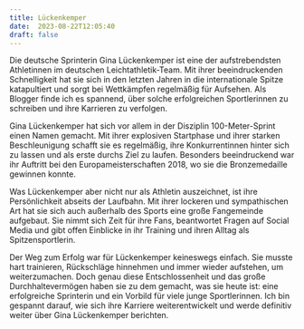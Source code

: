 ```yaml
---
title: Lückenkemper
date:  2023-08-22T12:05:40
draft: false
---
```


Die deutsche Sprinterin Gina Lückenkemper ist eine der aufstrebendsten Athletinnen im deutschen Leichtathletik-Team. Mit ihrer beeindruckenden Schnelligkeit hat sie sich in den letzten Jahren in die internationale Spitze katapultiert und sorgt bei Wettkämpfen regelmäßig für Aufsehen. Als Blogger finde ich es spannend, über solche erfolgreichen Sportlerinnen zu schreiben und ihre Karrieren zu verfolgen.

Gina Lückenkemper hat sich vor allem in der Disziplin 100-Meter-Sprint einen Namen gemacht. Mit ihrer explosiven Startphase und ihrer starken Beschleunigung schafft sie es regelmäßig, ihre Konkurrentinnen hinter sich zu lassen und als erste durchs Ziel zu laufen. Besonders beeindruckend war ihr Auftritt bei den Europameisterschaften 2018, wo sie die Bronzemedaille gewinnen konnte.

Was Lückenkemper aber nicht nur als Athletin auszeichnet, ist ihre Persönlichkeit abseits der Laufbahn. Mit ihrer lockeren und sympathischen Art hat sie sich auch außerhalb des Sports eine große Fangemeinde aufgebaut. Sie nimmt sich Zeit für ihre Fans, beantwortet Fragen auf Social Media und gibt offen Einblicke in ihr Training und ihren Alltag als Spitzensportlerin.

Der Weg zum Erfolg war für Lückenkemper keineswegs einfach. Sie musste hart trainieren, Rückschläge hinnehmen und immer wieder aufstehen, um weiterzumachen. Doch genau diese Entschlossenheit und das große Durchhaltevermögen haben sie zu dem gemacht, was sie heute ist: eine erfolgreiche Sprinterin und ein Vorbild für viele junge Sportlerinnen. Ich bin gespannt darauf, wie sich ihre Karriere weiterentwickelt und werde definitiv weiter über Gina Lückenkemper berichten.